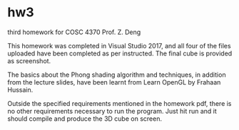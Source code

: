 # hw3
third homework for COSC 4370 Prof. Z. Deng

This homework was completed in Visual Studio 2017, and all four of the files uploaded have been completed as per instructed. The final cube is provided as screenshot.

The basics about the Phong shading algorithm and techniques, in addition from the lecture slides, have been learnt from Learn OpenGL by Frahaan Hussain.

Outside the specified requirements mentioned in the homework pdf, there is no other requirements necessary to run the program. Just hit run and it should compile and produce the 3D cube on screen.
